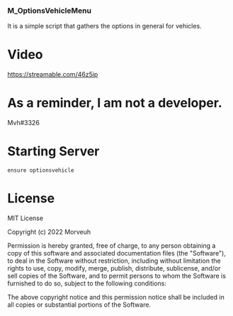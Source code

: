 ### M_OptionsVehicleMenu
It is a simple script that gathers the options in general for vehicles.

# Video
https://streamable.com/46z5ip

# As a reminder, I am not a developer.
Mvh#3326

# Starting Server
```
ensure optionsvehicle
```
# License
MIT License

Copyright (c) 2022 Morveuh

Permission is hereby granted, free of charge, to any person obtaining a copy
of this software and associated documentation files (the "Software"), to deal
in the Software without restriction, including without limitation the rights
to use, copy, modify, merge, publish, distribute, sublicense, and/or sell
copies of the Software, and to permit persons to whom the Software is
furnished to do so, subject to the following conditions:

The above copyright notice and this permission notice shall be included in all
copies or substantial portions of the Software.
